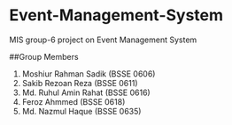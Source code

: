 # Event-Management-System
MIS group-6 project on Event Management System

##Group Members
1. Moshiur Rahman Sadik (BSSE 0606)
2. Sakib Rezoan Reza (BSSE 0611)
3. Md. Ruhul Amin Rahat (BSSE 0616)
4. Feroz Ahmmed (BSSE 0618)
5. Md. Nazmul Haque (BSSE 0635)
